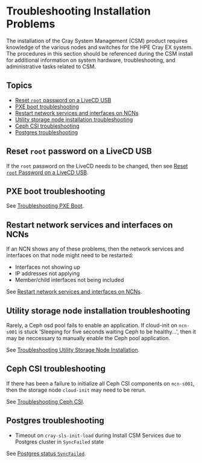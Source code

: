 # Troubleshooting Installation Problems

The installation of the Cray System Management (CSM) product requires knowledge of the various nodes and
switches for the HPE Cray EX system. The procedures in this section should be referenced during the CSM install
for additional information on system hardware, troubleshooting, and administrative tasks related to CSM.

## Topics

- [Reset `root` password on a LiveCD USB](#reset-root-password-on-a-livecd-usb)
- [PXE boot troubleshooting](#pxe-boot-troubleshooting)
- [Restart network services and interfaces on NCNs](#restart-network-services-and-interfaces-on-ncns)
- [Utility storage node installation troubleshooting](#utility-storage-node-installation-troubleshooting)
- [Ceph CSI troubleshooting](#ceph-csi-troubleshooting)
- [Postgres troubleshooting](#postgres-troubleshooting)

## Reset `root` password on a LiveCD USB

If the `root` password on the LiveCD needs to be changed, then see
[Reset `root` Password on a LiveCD USB](livecd/Reset_root_Password_on_a_LiveCD_USB.md).

## PXE boot troubleshooting

See [Troubleshooting PXE Boot](troubleshooting_pxe_boot.md).

## Restart network services and interfaces on NCNs

If an NCN shows any of these problems, then the network services and interfaces on that node might need to be restarted:

- Interfaces not showing up
- IP addresses not applying
- Member/child interfaces not being included

See [Restart network services and interfaces on NCNs](../operations/node_management/NCN_Network_Troubleshooting.md#restart-network-services-and-interfaces).

## Utility storage node installation troubleshooting

Rarely, a Ceph osd pool fails to enable an application. If cloud-init on `ncn-s001` is stuck 'Sleeping for five seconds waiting Ceph to be healthy...', then it may be neccessary to manually enable the Ceph pool application.

See [Troubleshooting Utility Storage Node Installation](troubleshooting_utility_storage_node_installation.md).

## Ceph CSI troubleshooting

If there has been a failure to initialize all Ceph CSI components on `ncn-s001`, then the storage node
`cloud-init` may need to be rerun.

See [Troubleshooting Ceph CSI](troubleshooting_ceph_csi.md).

## Postgres troubleshooting

- Timeout on `cray-sls-init-load` during Install CSM Services due to Postgres cluster in `SyncFailed` state

See [Postgres status `SyncFailed`](../operations/kubernetes/Troubleshoot_Postgres_Database.md#postgres-status-syncfailed).
